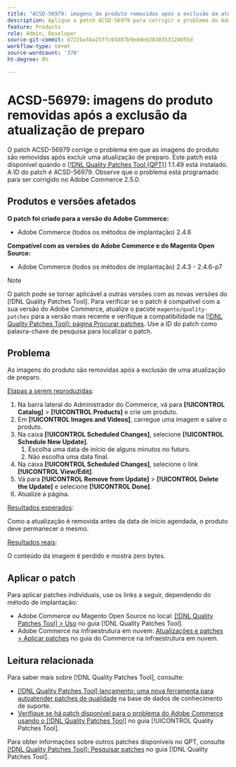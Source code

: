 ```yaml
---
title: "ACSD-56979: imagens do produto removidas após a exclusão da atualização de preparo"
description: Aplique o patch ACSD-56979 para corrigir o problema do Adobe Commerce em que as imagens do produto são removidas após excluir uma atualização de preparo
feature: Products
role: Admin, Developer
source-git-commit: d722ba5ba25ffc03d87b9eddeb2830353124055d
workflow-type: tm+mt
source-wordcount: '370'
ht-degree: 0%

---
```


# ACSD-56979: imagens do produto removidas após a exclusão da atualização de preparo

O patch ACSD-56979 corrige o problema em que as imagens do produto são removidas após excluir uma atualização de preparo. Este patch está disponível quando o [[!DNL Quality Patches Tool (QPT)]](https://experienceleague.adobe.com/en/docs/commerce-knowledge-base/kb/announcements/commerce-announcements/magento-quality-patches-released-new-tool-to-self-serve-quality-patches) 1.1.49 está instalado. A ID do patch é ACSD-56979. Observe que o problema está programado para ser corrigido no Adobe Commerce 2.5.0.

## Produtos e versões afetados

**O patch foi criado para a versão do Adobe Commerce:**

* Adobe Commerce (todos os métodos de implantação) 2.4.6

**Compatível com as versões do Adobe Commerce e do Magento Open Source:**

* Adobe Commerce (todos os métodos de implantação) 2.4.3 - 2.4.6-p7

>[!NOTE]
>
>O patch pode se tornar aplicável a outras versões com as novas versões do [!DNL Quality Patches Tool]. Para verificar se o patch é compatível com a sua versão do Adobe Commerce, atualize o pacote `magento/quality-patches` para a versão mais recente e verifique a compatibilidade na [[!DNL Quality Patches Tool]: página Procurar patches](https://experienceleague.adobe.com/tools/commerce-quality-patches/index.html). Use a ID do patch como palavra-chave de pesquisa para localizar o patch.

## Problema

As imagens do produto são removidas após a exclusão de uma atualização de preparo.

<u>Etapas a serem reproduzidas</u>:

1. Na barra lateral do Administrador do Commerce, vá para **[!UICONTROL Catalog]** > **[!UICONTROL Products]** e crie um produto.
1. Em **[!UICONTROL Images and Videos]**, carregue uma imagem e salve o produto.
1. Na caixa **[!UICONTROL Scheduled Changes]**, selecione **[!UICONTROL Schedule New Update]**.
   1. Escolha uma data de início de alguns minutos no futuro.
   1. Não escolha uma data final.
1. Na caixa **[!UICONTROL Scheduled Changes]**, selecione o link **[!UICONTROL View/Edit]**.
1. Vá para **[!UICONTROL Remove from Update]** > **[!UICONTROL Delete the Update]** e selecione **[!UICONTROL Done]**.
1. Atualize a página.

<u>Resultados esperados</u>:

Como a atualização é removida antes da data de início agendada, o produto deve permanecer o mesmo.

<u>Resultados reais</u>:

O conteúdo da imagem é perdido e mostra zero bytes.

## Aplicar o patch

Para aplicar patches individuais, use os links a seguir, dependendo do método de implantação:

* Adobe Commerce ou Magento Open Source no local: [[!DNL Quality Patches Tool] > Uso](https://experienceleague.adobe.com/docs/commerce-operations/tools/quality-patches-tool/usage.html) no guia [!DNL Quality Patches Tool].
* Adobe Commerce na infraestrutura em nuvem: [Atualizações e patches > Aplicar patches](https://experienceleague.adobe.com/docs/commerce-cloud-service/user-guide/develop/upgrade/apply-patches.html) no guia do Commerce na infraestrutura em nuvem.

## Leitura relacionada

Para saber mais sobre [!DNL Quality Patches Tool], consulte:

* [[!DNL Quality Patches Tool] lançamento: uma nova ferramenta para autoatender patches de qualidade](https://experienceleague.adobe.com/en/docs/commerce-knowledge-base/kb/announcements/commerce-announcements/magento-quality-patches-released-new-tool-to-self-serve-quality-patches) na base de dados de conhecimento de suporte.
* [Verifique se há patch disponível para o problema do Adobe Commerce usando o  [!DNL Quality Patches Tool]](/help/tools/quality-patches-tool/patches-available-in-qpt/check-patch-for-magento-issue-with-magento-quality-patches.md) no guia [!UICONTROL Quality Patches Tool].


Para obter informações sobre outros patches disponíveis no QPT, consulte [[!DNL Quality Patches Tool]: Pesquisar patches](https://experienceleague.adobe.com/tools/commerce-quality-patches/index.html) no guia [!DNL Quality Patches Tool].

